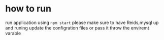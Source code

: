 # how to run 
run application using `npm start`
please make sure to have Reids,mysql up and runing 
update the configration files or pass it throw the enviremt varable 
